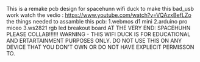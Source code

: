 This is a remake pcb design for spacehunn wifi duck
to make this bad_usb work watch the vedio : https://www.youtube.com/watch?v=VQAzxBefLZo
the things needed to assamble this pcb:
1.webmos d1 mini
2.arduino pro miceo
3.ws2821 rgb led breakout board
AT THE VERY END:
SPACEHUHN PLEASE COLLAB!!!!!!
WARNING -
THIS WIFI DUCK IS FOR EDUCATIONAL AND ERTARTAINMENT PURPOSES ONLY. DO NOT USE THIS ON ANY DEVICE THAT YOU DON'T OWN OR DO NOT HAVE EXPLECIT PERMISSON TO.
